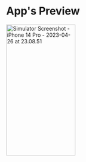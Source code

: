# App's Preview

<p align:center ><img src="https://live.staticflickr.com/65535/52848320387_a451a6dd7f_k.jpg" width="185" height="348" alt="Simulator Screenshot - iPhone 14 Pro - 2023-04-26 at 23.08.51"/></p>
